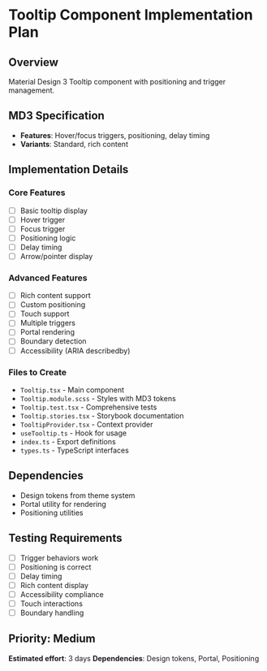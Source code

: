 # Tooltip Component Implementation Plan

## Overview

Material Design 3 Tooltip component with positioning and trigger management.

## MD3 Specification

- **Features**: Hover/focus triggers, positioning, delay timing
- **Variants**: Standard, rich content

## Implementation Details

### Core Features

- [ ] Basic tooltip display
- [ ] Hover trigger
- [ ] Focus trigger
- [ ] Positioning logic
- [ ] Delay timing
- [ ] Arrow/pointer display

### Advanced Features

- [ ] Rich content support
- [ ] Custom positioning
- [ ] Touch support
- [ ] Multiple triggers
- [ ] Portal rendering
- [ ] Boundary detection
- [ ] Accessibility (ARIA describedby)

### Files to Create

- `Tooltip.tsx` - Main component
- `Tooltip.module.scss` - Styles with MD3 tokens
- `Tooltip.test.tsx` - Comprehensive tests
- `Tooltip.stories.tsx` - Storybook documentation
- `TooltipProvider.tsx` - Context provider
- `useTooltip.ts` - Hook for usage
- `index.ts` - Export definitions
- `types.ts` - TypeScript interfaces

## Dependencies

- Design tokens from theme system
- Portal utility for rendering
- Positioning utilities

## Testing Requirements

- [ ] Trigger behaviors work
- [ ] Positioning is correct
- [ ] Delay timing
- [ ] Rich content display
- [ ] Accessibility compliance
- [ ] Touch interactions
- [ ] Boundary handling

## Priority: Medium

**Estimated effort**: 3 days
**Dependencies**: Design tokens, Portal, Positioning
